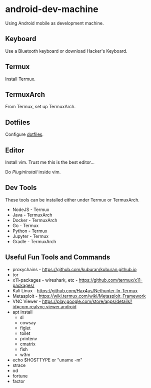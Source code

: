 # android-dev-machine

Using Android mobile as development machine.

## Keyboard

Use a Bluetooth keyboard or download Hacker's Keyboard.

## Termux

Install Termux.

## TermuxArch

From Termux, set up TermuxArch.

## Dotfiles

Configure [dotfiles](https://github.com/mengwangk/dotfiles).

## Editor

Install vim. Trust me this is the best editor...

Do *PluginInstall* inside vim.

## Dev Tools

These tools can be installed either under Termux or TermuxArch.

* NodeJS - Termux
* Java - TermuxArch
* Docker - TermuxArch
* Go - Termux
* Python - Termux
* Jupyter - Termux
* Gradle - TermuxArch

## Useful Fun Tools and Commands

* proxychains - https://github.com/kuburan/kuburan.github.io
* tor
* x11-packages - wireshark, etc - https://github.com/termux/x11-packages/
* Kali Linux - https://github.com/Hax4us/Nethunter-In-Termux
* Metasploit - https://wiki.termux.com/wiki/Metasploit_Framework
* VNC Viewer - https://play.google.com/store/apps/details?id=com.realvnc.viewer.android
* apt install 
    * sl
    * cowsay
    * figlet
    * toilet
    * printenv
    * cmatrix
    * fish
    * w3m
* echo $HOSTTYPE or "uname -m"
* strace
* od
* fortune
* factor






